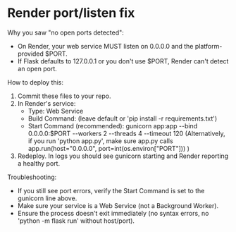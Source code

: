 Render port/listen fix
======================

Why you saw "no open ports detected":
- On Render, your web service MUST listen on 0.0.0.0 and the platform-provided $PORT.
- If Flask defaults to 127.0.0.1 or you don't use $PORT, Render can't detect an open port.

How to deploy this:
1) Commit these files to your repo.
2) In Render's service:
   - Type: Web Service
   - Build Command: (leave default or 'pip install -r requirements.txt')
   - Start Command (recommended):  gunicorn app:app --bind 0.0.0.0:$PORT --workers 2 --threads 4 --timeout 120
     (Alternatively, if you run 'python app.py', make sure app.py calls app.run(host="0.0.0.0", port=int(os.environ["PORT"])) )
3) Redeploy. In logs you should see gunicorn starting and Render reporting a healthy port.

Troubleshooting:
- If you still see port errors, verify the Start Command is set to the gunicorn line above.
- Make sure your service is a Web Service (not a Background Worker).
- Ensure the process doesn't exit immediately (no syntax errors, no 'python -m flask run' without host/port).
